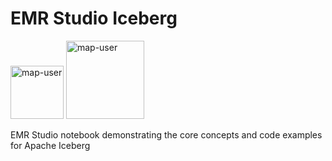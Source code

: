# EMR Studio Iceberg

<img width="85" alt="map-user" src="https://img.shields.io/badge/views-217-green"> <img width="125" alt="map-user" src="https://img.shields.io/badge/unique visits-079-green">

EMR Studio notebook demonstrating the core concepts and code examples for Apache Iceberg

